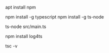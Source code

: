   apt install npm

  npm install -g typescript
  npm install -g ts-node


  ts-node src/main.ts

  npm install log4ts

  tsc -v

